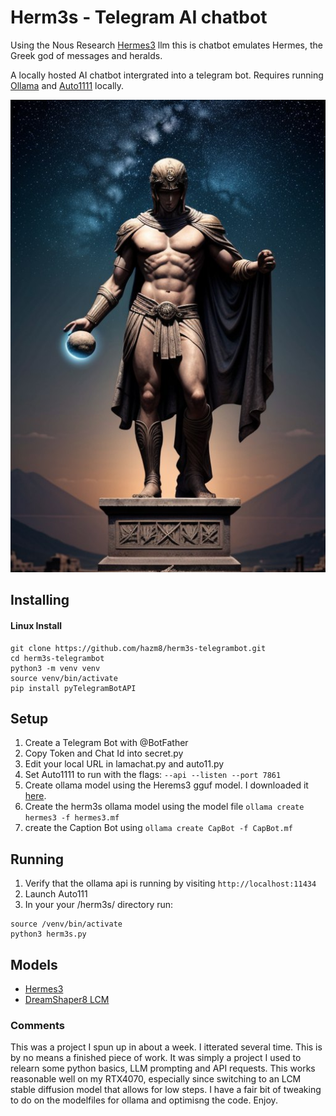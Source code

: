 # Herm3s - Telegram AI chatbot

Using the Nous Research [Hermes3](https://nousresearch.com/hermes3/) llm this is chatbot emulates Hermes, the Greek god of messages and heralds.

A locally hosted AI chatbot intergrated into a telegram bot.
Requires running [Ollama](https://github.com/ollama/ollama) and [Auto1111](https://github.com/AUTOMATIC1111/stable-diffusion-webui) locally.

![auto1111 images](https://github.com/hazm8/herm3s-telegrambot/blob/main/images/photo_2024-10-04_17-06-26.jpg)

## Installing
#### Linux Install
```
git clone https://github.com/hazm8/herm3s-telegrambot.git
cd herm3s-telegrambot
python3 -m venv venv
source venv/bin/activate
pip install pyTelegramBotAPI
```

## Setup
1. Create a Telegram Bot with @BotFather
2. Copy Token and Chat Id into secret.py
3. Edit your local URL in lamachat.py and auto11.py
4. Set Auto1111 to run with the flags: ``` --api --listen --port 7861 ```
5. Create ollama model using the Herems3 gguf model. I downloaded it [here](https://huggingface.co/bartowski/Hermes-3-Llama-3.1-8B-GGUF).
6. Create the herm3s ollama model using the model file ``` ollama create hermes3 -f hermes3.mf ```
7. create the Caption Bot using ``` ollama create CapBot -f CapBot.mf ```

## Running
1. Verify that the ollama api is running by visiting ``` http://localhost:11434 ```
2. Launch Auto111
3. In your your /herm3s/ directory run:
```
source /venv/bin/activate
python3 herm3s.py
```

## Models

- [Hermes3](https://nousresearch.com/hermes3/)
- [DreamShaper8 LCM](https://civitai.com/models/4384?modelVersionId=252914)


### Comments
This was a project I spun up in about a week. I itterated several time. This is by no means a finished piece of work. It was simply a project I used to relearn some python basics, LLM prompting and API requests. This works reasonable well on my RTX4070, especially since switching to an LCM stable diffusion model that allows for low steps. I have a fair bit of tweaking to do on the modelfiles for ollama and optimisng the code. Enjoy.
